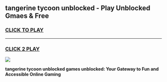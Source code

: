 
## tangerine tycoon unblocked - Play Unblocked Gmaes & Free
<h3>
<a href="https://news.freeplayer.one?title=tangerine_tycoon_unblocked&ref=16F">CLICK TO PLAY</a></h3>
<hr>

<h3>
<a href="https://news.freeplayer.one?title=tangerine_tycoon_unblocked&ref=16F">CLICK 2 PLAY</a>
  
</h3>

<a href="https://news.freeplayer.one?title=tangerine_tycoon_unblocked&ref=16F/"><img src="https://clearcache.store/games.png"></a>


**tangerine tycoon unblocked games unblocked: Your Gateway to Fun and Accessible Online Gaming**
